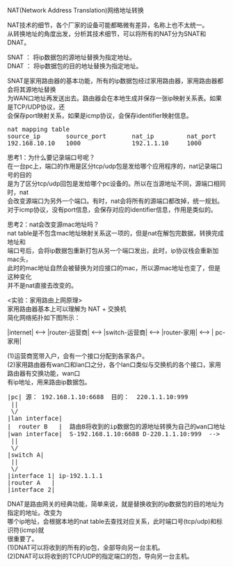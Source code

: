 NAT(Network Address Translation)网络地址转换  

NAT技术的细节，各个厂家的设备可能都略微有差异，名称上也不太统一。  
从转换地址的角度出发，分析其技术细节，可以将所有的NAT分为SNAT和DNAT。  

SNAT ： 将ip数据包的源地址替换为指定地址。  
DNAT ： 将ip数据包的目的地址替换为指定地址。  
  
SNAT是家用路由器的基本功能，所有的ip数据包经过家用路由器，家用路由器都会将其源地址替换  
为WAN口地址再发送出去。路由器会在本地生成并保存一张ip映射关系表。如果是TCP/UDP协议，还  
会保存port映射关系，如果是icmp协议，会保存identifier映射信息。  
<pre>
nat mapping table
source_ip       source_port       nat_ip         nat_port
192.168.10.10   1000              192.1.1.10     1000
</pre>

思考1：为什么要记录端口号呢？  
在一台pc上，端口的作用是区分tcp/udp包是发给哪个应用程序的，nat记录端口号的目的  
是为了区分tcp/udp回包是发给哪个pc设备的。所以在当源地址不同，源端口相同时，nat  
会改变源端口为另外一个端口。有时，nat会将所有的源端口都改掉，统一规划。  
对于icmp协议，没有port信息，会保存对应的identifier信息，作用是类似的。  

思考2：nat会改变源mac地址吗？  
nat table是不包含mac地址映射关系这一项的，但是nat在解包完数据，转换完成地址和  
端口号后，会将ip数据包重新打包从另一个端口发出，此时，ip协议栈会重新加mac头，  
此时的mac地址自然会被替换为对应接口的mac，所以源mac地址也变了，但是这种变化  
并不是nat直接去改变的。  


<实验：家用路由上网原理>  
家用路由器基本上可以理解为 NAT + 交换机  
简化网络拓扑如下图所示：  
  
|internet| <--> |router-运营商| <--> |switch-运营商| <--> |router-家用|  <--> | pc-家用|  
  
(1)运营商宽带入户，会有一个接口分配到各家各户。  
(2)家用路由器有wan口和lan口之分，各个lan口类似与交换机的各个接口，家用路由器有交换功能，wan口  
有ip地址，用来路由ip数据包。  
  
<pre>
|pc| 源： 192.168.1.10:6688  目的：  220.1.1.10:999  
 ||  
 \/  
|lan interface|  
|  router B   |  路由B将收到的ip数据包的源地址转换为自己的wan口地址  
|wan interface|  S-192.168.1.10:6688 D-220.1.1.10:999  -->  S-192.1.1.20:9999  D-220.1.1.10:999  
 ||  
 \/  
|switch A|  
 ||  
 \/  
|interface 1| ip-192.1.1.1  
|router A   |  
|interface 2|  
</pre>

DNAT是路由网关的经典功能，简单来说，就是替换收到的ip数据包的目的地址为指定的地址。改变为  
哪个ip地址，会根据本地的nat table去查找对应关系，此时端口号(tcp/udp)和标识符(icmp)就  
很重要了。  
(1)DNAT可以将收到的所有的ip包，全部导向另一台主机。  
(2)DNAT可以将收到的TCP/UDP的指定端口的包，导向另一台主机。
